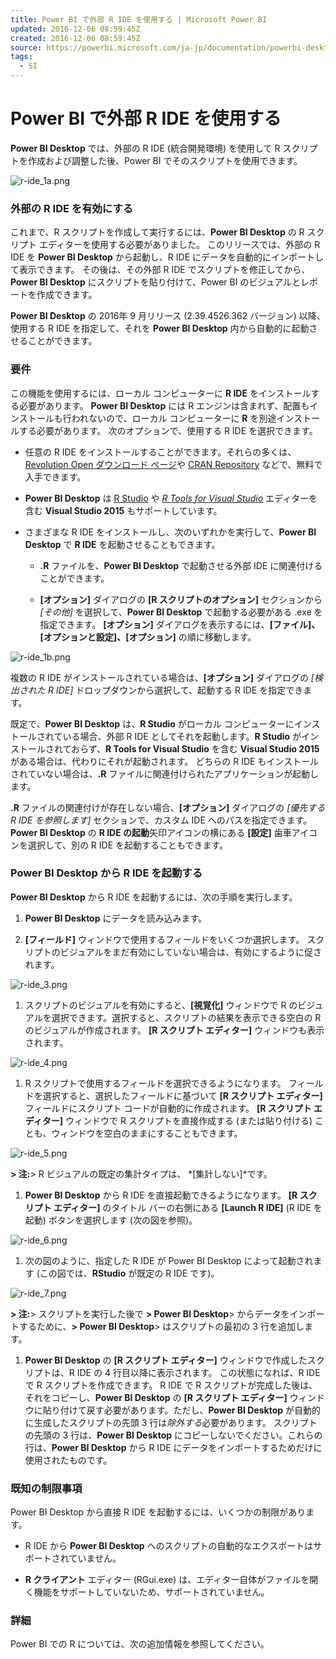```yaml
---
title: Power BI で外部 R IDE を使用する | Microsoft Power BI
updated: 2016-12-06 08:59:45Z
created: 2016-12-06 08:59:45Z
source: https://powerbi.microsoft.com/ja-jp/documentation/powerbi-desktop-r-ide/
tags:
  - SI
---
```


# Power BI で外部 R IDE を使用する

**Power BI Desktop** では、外部の R IDE (統合開発環境) を使用して R スクリプトを作成および調整した後、Power BI でそのスクリプトを使用できます。

![r-ide_1a.png](../_resources/r-ide_1a.png)

### 外部の R IDE を有効にする

これまで、R スクリプトを作成して実行するには、**Power BI Desktop** の R スクリプト エディターを使用する必要がありました。 このリリースでは、外部の R IDE を **Power BI Desktop** から起動し、R IDE にデータを自動的にインポートして表示できます。 その後は、その外部 R IDE でスクリプトを修正してから、**Power BI Desktop** にスクリプトを貼り付けて、Power BI のビジュアルとレポートを作成できます。

**Power BI Desktop** の 2016年 9 月リリース (2.39.4526.362 バージョン) 以降、使用する R IDE を指定して、それを **Power BI Desktop** 内から自動的に起動させることができます。

### 要件

この機能を使用するには、ローカル コンピューターに **R IDE** をインストールする必要があります。 **Power BI Desktop** には R エンジンは含まれず、配置もインストールも行われないので、ローカル コンピューターに **R** を別途インストールする必要があります。 次のオプションで、使用する R IDE を選択できます。

- 任意の R IDE をインストールすることができます。それらの多くは、[Revolution Open ダウンロード ページ](https://mran.revolutionanalytics.com/download/)や [CRAN Repository](https://cran.r-project.org/bin/windows/base/) などで、無料で入手できます。

- **Power BI Desktop** は [R Studio](https://www.rstudio.com/) や [*R Tools for Visual Studio*](https://beta.visualstudio.com/vs/rtvs/) エディターを含む **Visual Studio 2015** もサポートしています。

- さまざまな R IDE をインストールし、次のいずれかを実行して、**Power BI Desktop** で **R IDE** を起動させることもできます。

    - **.R** ファイルを、**Power BI Desktop** で起動させる外部 IDE に関連付けることができます。

    - **[オプション]** ダイアログの **[R スクリプトのオプション]** セクションから *[その他]* を選択して、**Power BI Desktop** で起動する必要がある .exe を指定できます。 **[オプション]** ダイアログを表示するには、**[ファイル]、[オプションと設定]、[オプション]** の順に移動します。

![r-ide_1b.png](../_resources/r-ide_1b.png)

複数の R IDE がインストールされている場合は、**[オプション]** ダイアログの *[検出された R IDE]* ドロップダウンから選択して、起動する R IDE を指定できます。

既定で、**Power BI Desktop** は、**R Studio** がローカル コンピューターにインストールされている場合、外部 R IDE としてそれを起動します。**R Studio** がインストールされておらず、**R Tools for Visual Studio** を含む **Visual Studio 2015** がある場合は、代わりにそれが起動されます。 どちらの R IDE もインストールされていない場合は、**.R** ファイルに関連付けられたアプリケーションが起動します。

**.R** ファイルの関連付けが存在しない場合、**[オプション]** ダイアログの *[優先する R IDE を参照します]* セクションで、カスタム IDE へのパスを指定できます。 **Power BI Desktop** の **R IDE の起動**矢印アイコンの横にある **[設定]** 歯車アイコンを選択して、別の R IDE を起動することもできます。

### Power BI Desktop から R IDE を起動する

**Power BI Desktop** から R IDE を起動するには、次の手順を実行します。

1. **Power BI Desktop** にデータを読み込みます。

2. **[フィールド]** ウィンドウで使用するフィールドをいくつか選択します。 スクリプトのビジュアルをまだ有効にしていない場合は、有効にするように促されます。

![r-ide_3.png](../_resources/r-ide_3.png)

1.  スクリプトのビジュアルを有効にすると、**[視覚化]** ウィンドウで R のビジュアルを選択できます。選択すると、スクリプトの結果を表示できる空白の R のビジュアルが作成されます。 **[R スクリプト エディター]** ウィンドウも表示されます。

![r-ide_4.png](../_resources/r-ide_4.png)

1.  R スクリプトで使用するフィールドを選択できるようになります。 フィールドを選択すると、選択したフィールドに基づいて **[R スクリプト エディター]** フィールドにスクリプト コードが自動的に作成されます。 **[R スクリプト エディター]** ウィンドウで R スクリプトを直接作成する (または貼り付ける) ことも、ウィンドウを空白のままにすることもできます。

![r-ide_5.png](../_resources/r-ide_5.png)

**> 注:**>  R ビジュアルの既定の集計タイプは、 *[集計しない]*です。

1.   **Power BI Desktop** から R IDE を直接起動できるようになります。 **[R スクリプト エディター]** のタイトル バーの右側にある **[Launch R IDE]** (R IDE を起動) ボタンを選択します (次の図を参照)。

![r-ide_6.png](../_resources/r-ide_6.png)

1.  次の図のように、指定した R IDE が Power BI Desktop によって起動されます (この図では、**RStudio** が既定の R IDE です)。

![r-ide_7.png](../_resources/r-ide_7.png)

**> 注:**>  スクリプトを実行した後で **> Power BI Desktop**>  からデータをインポートするために、**> Power BI Desktop**>  はスクリプトの最初の 3 行を追加します。

1.   **Power BI Desktop** の **[R スクリプト エディター]** ウィンドウで作成したスクリプトは、R IDE の 4 行目以降に表示されます。 この状態になれば、R IDE で R スクリプトを作成できます。 R IDE で R スクリプトが完成した後は、それをコピーし、**Power BI Desktop** の **[R スクリプト エディター]** ウィンドウに貼り付けて戻す必要があります。ただし、**Power BI Desktop** が自動的に生成したスクリプトの先頭 3 行は*除外する*必要があります。 スクリプトの先頭の 3 行は、**Power BI Desktop** にコピーしないでください。これらの行は、**Power BI Desktop** から R IDE にデータをインポートするためだけに使用されたものです。

### 既知の制限事項

Power BI Desktop から直接 R IDE を起動するには、いくつかの制限があります。

- R IDE から **Power BI Desktop** へのスクリプトの自動的なエクスポートはサポートされていません。

- **R クライアント** エディター (RGui.exe) は、エディター自体がファイルを開く機能をサポートしていないため、サポートされていません。

### 詳細

Power BI での R については、次の追加情報を参照してください。